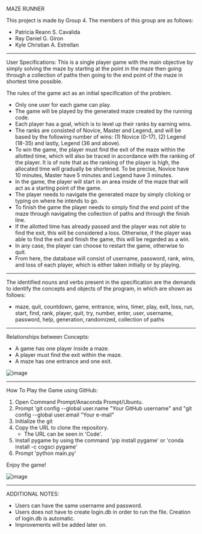 MAZE RUNNER

This project is made by Group 4.
The members of this group are as follows:
- Patricia Reann S. Cavalida
- Ray Daniel G. Giron
- Kyle Christian A. Estrellan

______

User Specifications:
This is a single player game with the main objective by simply solving the 
maze by starting at the point in the maze then going through a collection of 
paths then going to the end point of the maze in shortest time possible.

The rules of the game act as an initial specification of the problem.

- Only one user for each game can play.
- The game will be played by the generated maze created by the running code.
- Each player has a goal, which is to level up their ranks by earning wins.
- The ranks are consisted of Novice, Master and Legend, and will be 
based by the following number of wins: (1) Novice (0-17), (2) Legend 
(18-35) and lastly, Legend (36 and above).
- To win the game, the player must find the exit of the maze within the 
allotted time, which will also be traced in accordance with the ranking 
of the player. It is of note that as the ranking of the player is high, the 
allocated time will gradually be shortened. To be precise, Novice have
10 minutes, Master have 5 minutes and Legend have 3 minutes.
- In the game, the player will start in an area inside of the maze that will 
act as a starting point of the game.
- The player needs to navigate the generated maze by simply clicking or 
typing on where he intends to go.
- To finish the game the player needs to simply find the end point of the 
maze through navigating the collection of paths and through the finish 
line.
- If the allotted time has already passed and the player was not able to 
find the exit, this will be considered a loss. Otherwise, if the player was 
able to find the exit and finish the game, this will be regarded as a win.
- In any case, the player can choose to restart the game, otherwise to 
quit.
- From here, the database will consist of username, password, rank, wins, 
and loss of each player, which is either taken initially or by playing.
___________________________________________________________________________________

The identified nouns and verbs present in the specification are the demands 
to identify the concepts and objects of the program, in which are shown as 
follows:
- maze, quit, countdown, game, entrance, 
wins, timer, play, exit, loss, 
run, start, find, rank, player, 
quit, try, number, enter, user, 
username, password, help, generation, 
randomized, collection of paths
___________________________________________________________________________________

Relationships between Concepts:

- A game has one player inside a maze.
- A player must find the exit within the maze.
- A maze has one entrance and one exit.

![image](https://user-images.githubusercontent.com/57428743/116770818-d918a300-aa78-11eb-8c3a-6998fa7a796c.png)

___________________________________________________________________________________

How To Play the Game using GitHub:

1. Open Command Prompt/Anaconda Prompt/Ubuntu.
2. Prompt 'git config --global user.name "Your GitHub username" and "git config --global user.email "Your e-mail"
3. Initialize the git
4. Copy the URL to clone the repository.
   - The URL can be seen in 'Code'.
6. Install pygame by using the command 'pip install pygame' or 'conda install -c cogsci pygame'
7. Prompt 'python main.py'

Enjoy the game!

![image](https://user-images.githubusercontent.com/57428743/118305426-87612580-b51a-11eb-954f-a586a6f7cecb.png)
___________________________________________________________________________________

ADDITIONAL NOTES:

- Users can have the same username and password.
- Users does not have to create login.db in order to run the file. Creation of login.db is automatic.
- Improvements will be added later on.
